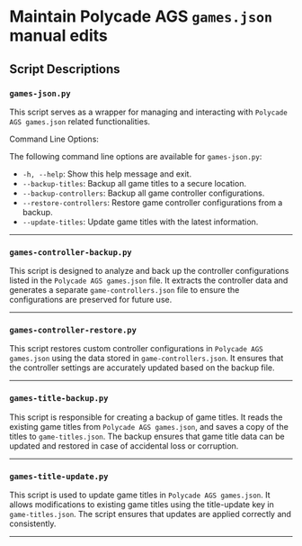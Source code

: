 # Maintain Polycade AGS `games.json` manual edits

## Script Descriptions

### `games-json.py`

This script serves as a wrapper for managing and interacting with `Polycade AGS games.json` related functionalities.

Command Line Options:

The following command line options are available for `games-json.py`:

- `-h, --help`: Show this help message and exit.
- `--backup-titles`: Backup all game titles to a secure location.
- `--backup-controllers`: Backup all game controller configurations.
- `--restore-controllers`: Restore game controller configurations from a backup.
- `--update-titles`: Update game titles with the latest information.

---

### `games-controller-backup.py`
This script is designed to analyze and back up the controller configurations listed in the `Polycade AGS games.json` file. It extracts the controller data and generates a separate `game-controllers.json` file to ensure the configurations are preserved for future use.

---

### `games-controller-restore.py`
This script restores custom controller configurations in `Polycade AGS games.json` using the data stored in `game-controllers.json`. It ensures that the controller settings are accurately updated based on the backup file.

---

### `games-title-backup.py`

This script is responsible for creating a backup of game titles.
It reads the existing game titles from `Polycade AGS games.json`,
and saves a copy of the titles to `game-titles.json`.
The backup ensures that game title data can be updated and restored in case of accidental loss or corruption.

---

### `games-title-update.py`

This script is used to update game titles in `Polycade AGS games.json`.
It allows modifications to existing game titles using the title-update key in `game-titles.json`.
The script ensures that updates are applied correctly and consistently.

---